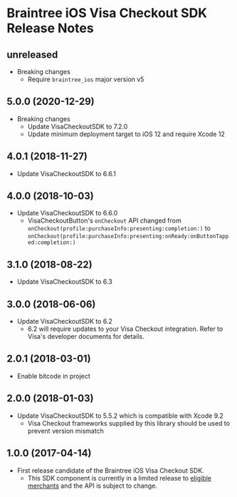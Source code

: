 # Braintree iOS Visa Checkout SDK Release Notes

## unreleased
* Breaking changes
  * Require `braintree_ios` major version v5

## 5.0.0 (2020-12-29)

* Breaking changes
  * Update VisaCheckoutSDK to 7.2.0
  * Update minimum deployment target to iOS 12 and require Xcode 12

## 4.0.1 (2018-11-27)

* Update VisaCheckoutSDK to 6.6.1

## 4.0.0 (2018-10-03)

* Update VisaCheckoutSDK to 6.6.0
  * VisaCheckoutButton's `onCheckout` API changed from `onCheckout(profile:purchaseInfo:presenting:completion:)` to `onCheckout(profile:purchaseInfo:presenting:onReady:onButtonTapped:completion:)`

## 3.1.0 (2018-08-22)

* Update VisaCheckoutSDK to 6.3

## 3.0.0 (2018-06-06)

* Update VisaCheckoutSDK to 6.2
  * 6.2 will require updates to your Visa Checkout integration. Refer to Visa's developer documents for details.

## 2.0.1 (2018-03-01)

* Enable bitcode in project

## 2.0.0 (2018-01-03)

* Update VisaCheckoutSDK to 5.5.2 which is compatible with Xcode 9.2
  * Visa Checkout frameworks supplied by this library should be used to prevent version mismatch

## 1.0.0 (2017-04-14)

* First release candidate of the Braintree iOS Visa Checkout SDK.
  * This SDK component is currently in a limited release to [eligible merchants](https://articles.braintreepayments.com/guides/payment-methods/visa-checkout#limited-release-eligibility) and the API is subject to change.
